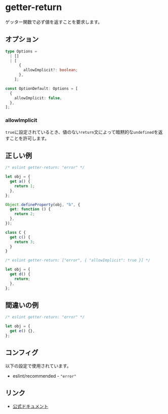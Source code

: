 # getter-return

ゲッター関数で必ず値を返すことを要求します。

## オプション

```ts
type Options =
  | []
  | [
      {
        allowImplicit?: boolean;
      },
    ];

const OptionDefault: Options = [
  {
    allowImplicit: false,
  },
];
```

### allowImplicit

`true`に設定されているとき、値のない`return`文によって暗黙的な`undefined`を返すことを許可します。

## 正しい例

```js
/* eslint getter-return: "error" */

let obj = {
  get a() {
    return 1;
  },
};

Object.defineProperty(obj, "b", {
  get: function () {
    return 2;
  },
});

class C {
  get c() {
    return 3;
  }
}
```

```js
/* eslint getter-return: ["error", { "allowImplicit": true }] */

let obj = {
  get d() {
    return;
  },
};
```

## 間違いの例

```js
/* eslint getter-return: "error" */

let obj = {
  get e() {},
};
```

## コンフィグ

以下の設定で使用されています。

- eslint/recommended - `"error"`

## リンク

- [公式ドキュメント](https://eslint.org/docs/latest/rules/getter-return)
